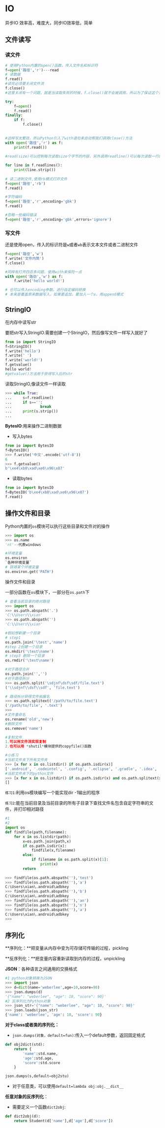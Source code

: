 #  IO

异步IO 效率高，难度大，同步IO效率低，简单

## 文件读写

### 读文件

```python
# 使用Python内置的open()函数，传入文件名和标识符
f=open('路径','r')---read
# 读数据
f.read()
#读完必须要关闭文件流
f.close()
#这里关闭有一个问题，就是当读取失败的时候，f.close()就不会被调用，所以为了保证这个流被关闭，可以使用try..finally来实现

try:
    f=open()
    f.read()
finally:
    if f:
        f.close()
        
        
#这样写太繁琐，所以Python引入了with语句来自动帮我们调用close()方法
with open('路径','r') as f:
    print(f.read())
    
#read(size)可以控制每次读取size个字节的内容，另外调用readline()可以每次读取一行的内筒，按行返回list

for line in f.readlines():
    print(line.strip())
    
# 读二进制文件,使用rb模式打开文件
f=open('路径','rb')
f.read()

#字符编码
f=open('路径','r',encoding='gbk')
f.read()

#忽略一些编码错误
f=open('路径','r',encoding='gbk',errors='ignore')
```

### 写文件

还是使用open，传入的标识符是`w`或者`wb`表示文本文件或者二进制文件

```python
f=open('路径','w')
f.write('文件内筒')
f.close()

#同样有打开四百多问题，使用with来保险一点
with open('路劲','w') as f:
    f.write('hello world!')

# 也可以传入encoding参数，进行自定编码转换
# 本来是覆盖原来数据写入，如果要追加，要加入一个a，用append模式

```

## StringIO

在内存中读写str

要把str写入StringIO.需要创建一个StringIO，然后像写文件一样写入就好了

```python
from io import StringIO
f=StringIO()
f.write('hello')
f.write(' ')
f.write('world!')
f.getvalue()
hello world!
#getvalue()方法用于获得写入后的str
```

读取StringIO,像读文件一样读取

```python
>>> while True:
...     s=f.readline()
...     if s=='':
...             break
...     print(s.strip())
...
```

**BytesIO**:用来操作二进制数据

+ 写入bytes

```python
from io import BytesIO
f=BytesIO()
>>> f.write('中文'.encode('utf-8'))
6
>>> f.getvalue()
b'\xe4\xb8\xad\xe6\x96\x87'

```

+ 读取bytes

```python
from io import BytesIO
f=BytesIO('b\xe4\xb8\xad\xe6\x96\x87')
f.read()

```

## 操作文件和目录

Python内置的`os`模块可以执行这些目录和文件对的操作

```python
>>> import os
>>> os.name
'nt'--代表windows

#环境变量
os.environ
`各种环境变量`
# 获得某个环境变量
os.environ.get('PATH')

```

操作文件和目录

一部分函数在`os`模块下，一部分在`os.path`下

```python
# 查看当前目录的绝对路径
>>> import os
>>> os.path.abspath('.')
'C:\\Users\\xian'
>>> os.path.abspath('')
'C:\\Users\\xian'

#假如想新建一个目录
# step1
os.path.join('\test','name')
#step 2创建一个目录
os.mkdir('\test\name')
# step3 删除一个目录
os.rmdir('\test\name')

#对于路径合并
os.path.join('','')
#对于路径拆分
>>> os.path.split('\sdjnf\dsf\sdf/file.text')
('\\sdjnf\\dsf\\sdf', 'file.text')

# 路径拆分获得文件拓展名
>>> os.path.splitext('/path/to/file.text')
('/path/to/file', '.text')
>>>
#文件重命名
os.rename('old','new')
#删除文件
os.remove('name')

#复制文件
1.可以用文件流实现复制
2.也可以用 *shutil*模块提供的copyfile()函数

#小练习
#当前文件夹下所有文件夹
>>> [x for x in os.listdir() if os.path.isdir(x)]
['.android', '.codeintel', '.config', '.eclipse', '.gradle', '.idea', '.idlerc', '.IntelliJIdea2017.2', '.jrebel', '.npminstall_tarball', '.oracle_jre_usage', ···， 'Recent', 'Saved Games', 'Searches', 'SendTo', 'source', 'Templates', 'Videos', '「开始」菜单', '新建文件夹']
#当前文件夹下的python文件
>>> [x for x in os.listdir() if os.path.isdir(x) and os.path.splitext(x)[1]=='.py']
[]
```

`练习1`:利用os模块编写一个能实现dir -1输出的程序

`练习2`:能在当前目录及当前目录的所有子目录下查找文件名包含自定字符串的文件，并打印相对路径

```python
#1
#2
import os
def findfile(path,filename):
    for x in os.listdir(path):
        x=os.path.join(path,x)
        if os.path.isdir(x):
            findfile(x,filename)
        else:
            if filename in os.path.split(x)[1]:
                print(x)
        return 
    
>>> findfile(os.path.abspath(''),'test')
>>> findfile(os.path.abspath(''),'a')
C:\Users\xian\.android\adbkey
>>> findfile(os.path.abspath(''),'b')
C:\Users\xian\.android\adbkey
>>> findfile(os.path.abspath(''),'an')
>>> findfile(os.path.abspath(''),'n')
>>> findfile(os.path.abspath(''),'a')
C:\Users\xian\.android\adbkey
>>>
```

## 序列化

**序列化：**把变量从内存中变为可存储可传输的过程，pickling

**反序列化：**把变量内容重新读取到内存的过程，unpickling

**JSON**：各种语言之间通用的交换格式

```python
#1 python对象转换为JSON
>>> import json
>>> d=dict(name='weberlee',age=10,score=90)
>>> json.dumps(d)
'{"name": "weberlee", "age": 10, "score": 90}'
#2 反序列化为Python对象
>>> json_str='{"name": "weberlee", "age": 10, "score": 90}'
>>> json.loads(json_str)
{'name': 'weberlee', 'age': 10, 'score': 90}
```

**对于class或者类的序列化：**

+ `json.dumps(对象，default=fun)`:传入一个default参数，返回固定格式

```python
def obj2dict(std):
    return {
        'name':std.name,
        'age':std.age,
        'score':std.score
    }

json.dumps(s,default=obj2stu)
```

+ 对于任意类，可以使用`default=lambda obj:obj.__dict__`

**任意对象的反序列化**：

+ 需要定义一个函数`dict2obj`:

```python
def dict2obj(d):
    return Student(d['name'],d['age'],d['score'])
```

